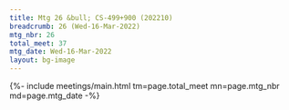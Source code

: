 ```yaml
---
title: Mtg 26 &bull; CS-499+900 (202210)
breadcrumb: 26 (Wed-16-Mar-2022)
mtg_nbr: 26
total_meet: 37
mtg_date: Wed-16-Mar-2022
layout: bg-image
---
```


{%- include meetings/main.html
    tm=page.total_meet
    mn=page.mtg_nbr
    md=page.mtg_date
-%}
